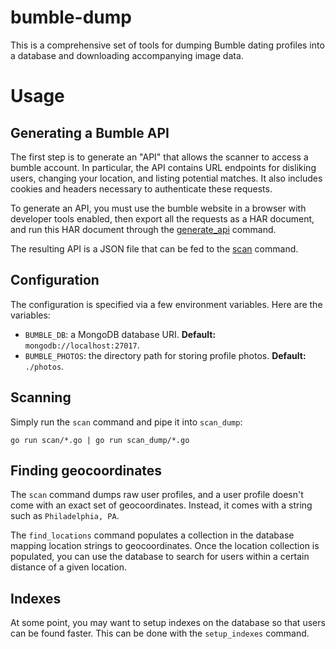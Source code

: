 # bumble-dump

This is a comprehensive set of tools for dumping Bumble dating profiles into a database and downloading accompanying image data.

# Usage

## Generating a Bumble API

The first step is to generate an "API" that allows the scanner to access a bumble account. In particular, the API contains URL endpoints for disliking users, changing your location, and listing potential matches. It also includes cookies and headers necessary to authenticate these requests.

To generate an API, you must use the bumble website in a browser with developer tools enabled, then export all the requests as a HAR document, and run this HAR document through the [generate_api](generate_api/generate_api.go) command.

The resulting API is a JSON file that can be fed to the [scan](scan/) command.

## Configuration

The configuration is specified via a few environment variables. Here are the variables:

 * `BUMBLE_DB`: a MongoDB database URI. **Default:** `mongodb://localhost:27017`.
 * `BUMBLE_PHOTOS`: the directory path for storing profile photos. **Default:** `./photos`.

## Scanning

Simply run the `scan` command and pipe it into `scan_dump`:

```
go run scan/*.go | go run scan_dump/*.go
```

## Finding geocoordinates

The `scan` command dumps raw user profiles, and a user profile doesn't come with an exact set of geocoordinates. Instead, it comes with a string such as `Philadelphia, PA`.

The `find_locations` command populates a collection in the database mapping location strings to geocoordinates. Once the location collection is populated, you can use the database to search for users within a certain distance of a given location.

## Indexes

At some point, you may want to setup indexes on the database so that users can be found faster. This can be done with the `setup_indexes` command.
